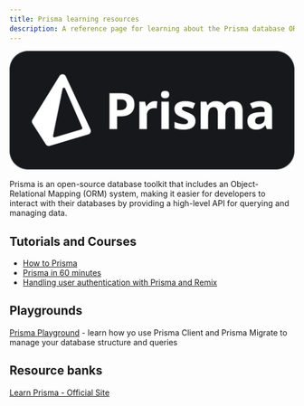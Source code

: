 ```yaml
---
title: Prisma learning resources
description: A reference page for learning about the Prisma database ORM.
---
```


![Prisma Logo](src/assets/svg/prisma-logo.svg)

Prisma is an open-source database toolkit that includes an Object-Relational Mapping (ORM) system, making it easier for developers to interact with their databases by providing a high-level API for querying and managing data.

## Tutorials and Courses

- [How to Prisma](https://learn.howtoprisma.com/courses/getting-started-with-prisma)
- [Prisma in 60 minutes](https://youtu.be/RebA5J-rlwg?si=6NnRKo2Cj2BHKUZl)
- [Handling user authentication with Prisma and Remix](https://blog.logrocket.com/handling-user-authentication-remix/)

## Playgrounds

[Prisma Playground](https://playground.prisma.io/) - learn how yo use Prisma Client and Prisma Migrate to manage your database structure and queries

## Resource banks

[Learn Prisma - Official Site](https://www.prisma.io/learn)
